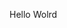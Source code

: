 Hello Wolrd


































































































































































































































































































































































































